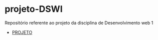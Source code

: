 # projeto-DSWI

Repositório referente ao projeto da disciplina de Desenvolvimento web 1

<ul>
    <li>
        <a href = "https://lucianobruno1.github.io/projeto-DSWI/pages/index.html"> PROJETO </a>
    </li>
</ul>
